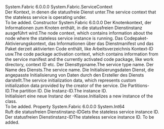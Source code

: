 <Type Name="StatelessServiceContext" FullName="System.Fabric.StatelessServiceContext">
  <TypeSignature Language="C#" Value="public sealed class StatelessServiceContext : System.Fabric.ServiceContext" />
  <TypeSignature Language="ILAsm" Value=".class public auto ansi sealed beforefieldinit StatelessServiceContext extends System.Fabric.ServiceContext" />
  <TypeSignature Language="DocId" Value="T:System.Fabric.StatelessServiceContext" />
  <TypeSignature Language="VB.NET" Value="Public NotInheritable Class StatelessServiceContext&#xA;Inherits ServiceContext" />
  <TypeSignature Language="F#" Value="type StatelessServiceContext = class&#xA;    inherit ServiceContext" />
  <AssemblyInfo>
    <AssemblyName>System.Fabric</AssemblyName>
    <AssemblyVersion>6.0.0.0</AssemblyVersion>
  </AssemblyInfo>
  <Base>
    <BaseTypeName>System.Fabric.ServiceContext</BaseTypeName>
  </Base>
  <Interfaces />
  <Docs>
    <summary>
            <span data-ttu-id="95196-101">Der Kontext, in denen die statusfreie Dienst unter.</span><span class="sxs-lookup"><span data-stu-id="95196-101">The service context that the stateless service is operating under.</span></span>
            </summary>
    <remarks>To be added.</remarks>
  </Docs>
  <Members>
    <Member MemberName=".ctor">
      <MemberSignature Language="C#" Value="public StatelessServiceContext (System.Fabric.NodeContext nodeContext, System.Fabric.ICodePackageActivationContext codePackageActivationContext, string serviceTypeName, Uri serviceName, byte[] initializationData, Guid partitionId, long instanceId);" />
      <MemberSignature Language="ILAsm" Value=".method public hidebysig specialname rtspecialname instance void .ctor(class System.Fabric.NodeContext nodeContext, class System.Fabric.ICodePackageActivationContext codePackageActivationContext, string serviceTypeName, class System.Uri serviceName, unsigned int8[] initializationData, valuetype System.Guid partitionId, int64 instanceId) cil managed" />
      <MemberSignature Language="DocId" Value="M:System.Fabric.StatelessServiceContext.#ctor(System.Fabric.NodeContext,System.Fabric.ICodePackageActivationContext,System.String,System.Uri,System.Byte[],System.Guid,System.Int64)" />
      <MemberSignature Language="F#" Value="new System.Fabric.StatelessServiceContext : System.Fabric.NodeContext * System.Fabric.ICodePackageActivationContext * string * Uri * byte[] * Guid * int64 -&gt; System.Fabric.StatelessServiceContext" Usage="new System.Fabric.StatelessServiceContext (nodeContext, codePackageActivationContext, serviceTypeName, serviceName, initializationData, partitionId, instanceId)" />
      <MemberType>Constructor</MemberType>
      <AssemblyInfo>
        <AssemblyName>System.Fabric</AssemblyName>
        <AssemblyVersion>6.0.0.0</AssemblyVersion>
      </AssemblyInfo>
      <Parameters>
        <Parameter Name="nodeContext" Type="System.Fabric.NodeContext" />
        <Parameter Name="codePackageActivationContext" Type="System.Fabric.ICodePackageActivationContext" />
        <Parameter Name="serviceTypeName" Type="System.String" />
        <Parameter Name="serviceName" Type="System.Uri" />
        <Parameter Name="initializationData" Type="System.Byte[]" />
        <Parameter Name="partitionId" Type="System.Guid" />
        <Parameter Name="instanceId" Type="System.Int64" />
      </Parameters>
      <Docs>
        <param name="nodeContext"><span data-ttu-id="95196-102">Der Knotenkontext, der Informationen zum Knoten enthält, in die statusfreien Dienstinstanz ausgeführt wird.</span><span class="sxs-lookup"><span data-stu-id="95196-102">The node context, which contains information about the node where the stateless service instance is running.</span></span></param>
        <param name="codePackageActivationContext"><span data-ttu-id="95196-103">Das Codepaket-Aktivierungskontext, das Informationen über das Dienstmanifest und das Paket derzeit aktivierten Code enthält, like Arbeitsverzeichnis Kontext-ID usw.</span><span class="sxs-lookup"><span data-stu-id="95196-103">The code package activation context, which contains information from the service manifest and the currently activated code package, like work directory, context ID etc.</span></span></param>
        <param name="serviceTypeName"><span data-ttu-id="95196-104">Der Diensttypname.</span><span class="sxs-lookup"><span data-stu-id="95196-104">The service type name.</span></span></param>
        <param name="serviceName"><span data-ttu-id="95196-105">Der Name des Diensts.</span><span class="sxs-lookup"><span data-stu-id="95196-105">The service name.</span></span></param>
        <param name="initializationData"><span data-ttu-id="95196-106">Die Initialisierungsdaten Dienst, die angepasste Initialisierung von Daten durch den Ersteller des Diensts darstellt.</span><span class="sxs-lookup"><span data-stu-id="95196-106">The service initialization data, which represents custom initialization data provided by the creator of the service.</span></span></param>
        <param name="partitionId"><span data-ttu-id="95196-107">Die Partitions-ID.</span><span class="sxs-lookup"><span data-stu-id="95196-107">The partition ID.</span></span></param>
        <param name="instanceId"><span data-ttu-id="95196-108">Die Instanz-ID.</span><span class="sxs-lookup"><span data-stu-id="95196-108">The instance ID.</span></span></param>
        <summary>
            <span data-ttu-id="95196-109">Initialisiert eine neue Instanz der <see cref="T:System.Fabric.StatelessServiceContext" />-Klasse.</span><span class="sxs-lookup"><span data-stu-id="95196-109">Initializes a new instance of the <see cref="T:System.Fabric.StatelessServiceContext" /> class.</span></span>
            </summary>
        <remarks>To be added.</remarks>
      </Docs>
    </Member>
    <Member MemberName="InstanceId">
      <MemberSignature Language="C#" Value="public long InstanceId { get; }" />
      <MemberSignature Language="ILAsm" Value=".property instance int64 InstanceId" />
      <MemberSignature Language="DocId" Value="P:System.Fabric.StatelessServiceContext.InstanceId" />
      <MemberSignature Language="VB.NET" Value="Public ReadOnly Property InstanceId As Long" />
      <MemberSignature Language="F#" Value="member this.InstanceId : int64" Usage="System.Fabric.StatelessServiceContext.InstanceId" />
      <MemberType>Property</MemberType>
      <AssemblyInfo>
        <AssemblyName>System.Fabric</AssemblyName>
        <AssemblyVersion>6.0.0.0</AssemblyVersion>
      </AssemblyInfo>
      <ReturnValue>
        <ReturnType>System.Int64</ReturnType>
      </ReturnValue>
      <Docs>
        <summary>
            <span data-ttu-id="95196-110">Ruft die statusfreien Dienstinstanz-ID</span><span class="sxs-lookup"><span data-stu-id="95196-110">Gets the stateless service instance ID.</span></span>
            </summary>
        <value><span data-ttu-id="95196-111">Der statusfreien Dienstinstanz-ID</span><span class="sxs-lookup"><span data-stu-id="95196-111">The stateless service instance ID.</span></span></value>
        <remarks>To be added.</remarks>
      </Docs>
    </Member>
  </Members>
</Type>